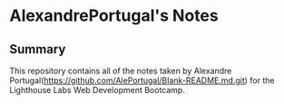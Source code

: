 # AlexandrePortugal's Notes

## Summary 

This repository contains all of the notes taken by Alexandre Portugal(https://github.com/AlePortugal/Blank-README.md.git) for the Lighthouse Labs Web Development Bootcamp.


